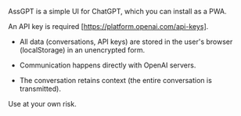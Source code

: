 AssGPT is a simple UI for ChatGPT, which you can install as a PWA.

An API key is required [https://platform.openai.com/api-keys].



* All data (conversations, API keys) are stored in the user's browser (localStorage) in an unencrypted form.

* Communication happens directly with OpenAI servers.

* The conversation retains context (the entire conversation is transmitted).



Use at your own risk.
